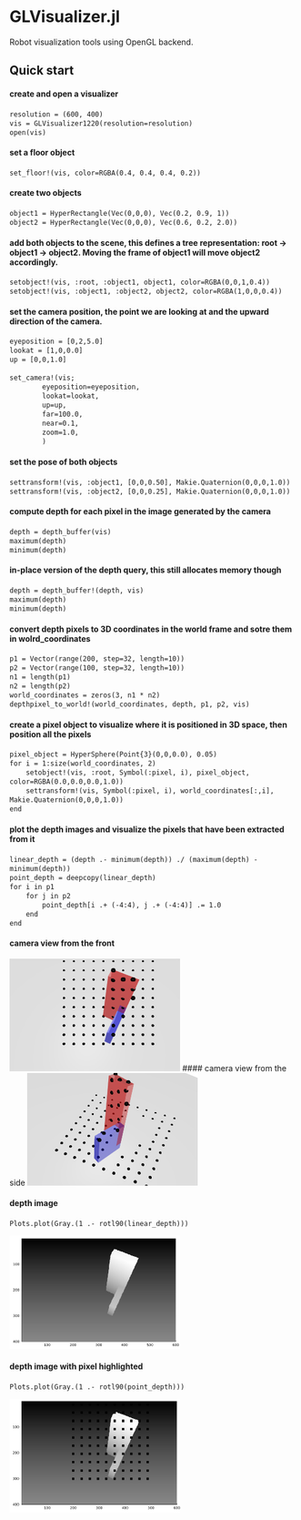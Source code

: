 # GLVisualizer.jl
Robot visualization tools using OpenGL backend. 

## Quick start
#### create and open a visualizer

```
resolution = (600, 400)
vis = GLVisualizer1220(resolution=resolution)
open(vis)
```
#### set a floor object
```
set_floor!(vis, color=RGBA(0.4, 0.4, 0.4, 0.2))
```
#### create two objects
```
object1 = HyperRectangle(Vec(0,0,0), Vec(0.2, 0.9, 1))
object2 = HyperRectangle(Vec(0,0,0), Vec(0.6, 0.2, 2.0))
```

#### add both objects to the scene, this defines a tree representation: root -> object1 -> object2. Moving the frame of object1 will move object2 accordingly.
```
setobject!(vis, :root, :object1, object1, color=RGBA(0,0,1,0.4))
setobject!(vis, :object1, :object2, object2, color=RGBA(1,0,0,0.4))
```

#### set the camera position, the point we are looking at and the upward direction of the camera.
```
eyeposition = [0,2,5.0]
lookat = [1,0,0.0]
up = [0,0,1.0]

set_camera!(vis;
		eyeposition=eyeposition,
		lookat=lookat,
		up=up,
		far=100.0,
		near=0.1,
		zoom=1.0,
		)
```

#### set the pose of both objects
```
settransform!(vis, :object1, [0,0,0.50], Makie.Quaternion(0,0,0,1.0))
settransform!(vis, :object2, [0,0,0.25], Makie.Quaternion(0,0,0,1.0))
```

#### compute depth for each pixel in the image generated by the camera
```
depth = depth_buffer(vis)
maximum(depth)
minimum(depth)
```

#### in-place version of the depth query, this still allocates memory though
```
depth = depth_buffer!(depth, vis)
maximum(depth)
minimum(depth)
```

#### convert depth pixels to 3D coordinates in the world frame and sotre them in wolrd_coordinates
```
p1 = Vector(range(200, step=32, length=10))
p2 = Vector(range(100, step=32, length=10))
n1 = length(p1)
n2 = length(p2)
world_coordinates = zeros(3, n1 * n2)
depthpixel_to_world!(world_coordinates, depth, p1, p2, vis)
```

#### create a pixel object to visualize where it is positioned in 3D space, then position all the pixels
```
pixel_object = HyperSphere(Point{3}(0,0,0.0), 0.05)
for i = 1:size(world_coordinates, 2)
	setobject!(vis, :root, Symbol(:pixel, i), pixel_object, color=RGBA(0.0,0.0,0.0,1.0))
	settransform!(vis, Symbol(:pixel, i), world_coordinates[:,i], Makie.Quaternion(0,0,0,1.0))
end
```

#### plot the depth images and visualize the pixels that have been extracted from it
```
linear_depth = (depth .- minimum(depth)) ./ (maximum(depth) - minimum(depth))
point_depth = deepcopy(linear_depth)
for i in p1
	for j in p2
		point_depth[i .+ (-4:4), j .+ (-4:4)] .= 1.0
	end
end
```
#### camera view from the front
<img src="deps/world_front.png" width="300"/>
#### camera view from the side
<img src="deps/world_side.png" width="300"/>

#### depth image
```
Plots.plot(Gray.(1 .- rotl90(linear_depth)))
```
<img src="deps/depth.png" width="300"/>

#### depth image with pixel highlighted
```
Plots.plot(Gray.(1 .- rotl90(point_depth)))
```
<img src="deps/depth_point.png" width="300"/>



